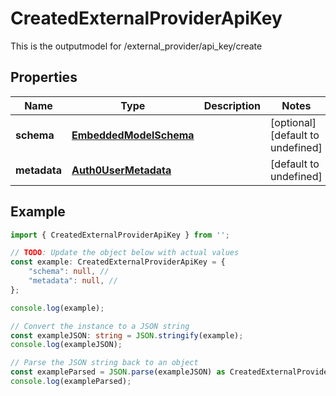 
# CreatedExternalProviderApiKey

This is the outputmodel for /external_provider/api_key/create

## Properties

Name | Type | Description | Notes
------------ | ------------- | ------------- | -------------
**schema** | [**EmbeddedModelSchema**](EmbeddedModelSchema) |  | [optional] [default to undefined]
**metadata** | [**Auth0UserMetadata**](Auth0UserMetadata) |  | [default to undefined]

## Example

```typescript
import { CreatedExternalProviderApiKey } from '';

// TODO: Update the object below with actual values
const example: CreatedExternalProviderApiKey = {
    "schema": null, // 
    "metadata": null, // 
};

console.log(example);

// Convert the instance to a JSON string
const exampleJSON: string = JSON.stringify(example);
console.log(exampleJSON);

// Parse the JSON string back to an object
const exampleParsed = JSON.parse(exampleJSON) as CreatedExternalProviderApiKey;
console.log(exampleParsed);
```





